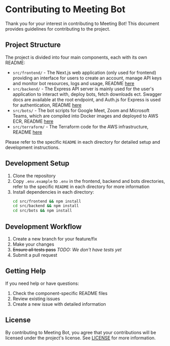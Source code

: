 # Contributing to Meeting Bot

Thank you for your interest in contributing to Meeting Bot! This document provides guidelines for contributing to the project.

## Project Structure

The project is divided into four main components, each with its own README:

- `src/frontend/` - The Next.js web application (only used for frontend) providing an interface for users to create an account, manage API keys and monitor bot resources, logs and usage, README [here](src/frontend/README.md)
- `src/backend/` - The Express API server is mainly used for the user's application to interact with, deploy bots, fetch downloads ect. Swagger docs are available at the root endpoint, and Auth.js for Express is used for authentication, README [here](src/backend/README.md)
- `src/bots/` - The bot scripts for Google Meet, Zoom and Microsoft Teams, which are compiled into Docker images and deployed to AWS ECR, README [here](src/bots/README.md)
- `src/terraform/` - The Terraform code for the AWS infrastructure, README [here](terraform/README.md)

Please refer to the specific `README` in each directory for detailed setup and development instructions.

## Development Setup

1. Clone the repository
2. Copy `.env.example` to `.env` in the frontend, backend and bots directories, refer to the specific `README` in each directory for more information
3. Install dependencies in each directory:
   ```bash
   cd src/frontend && npm install
   cd src/backend && npm install
   cd src/bots && npm install
   ```

## Development Workflow

1. Create a new branch for your feature/fix
2. Make your changes
3. ~~Ensure all tests pass~~ _TODO: We don't have tests yet_
4. Submit a pull request

## Getting Help

If you need help or have questions:

1. Check the component-specific README files
2. Review existing issues
3. Create a new issue with detailed information

## License

By contributing to Meeting Bot, you agree that your contributions will be licensed under the project's license. See [LICENSE](LICENSE) for more information.
